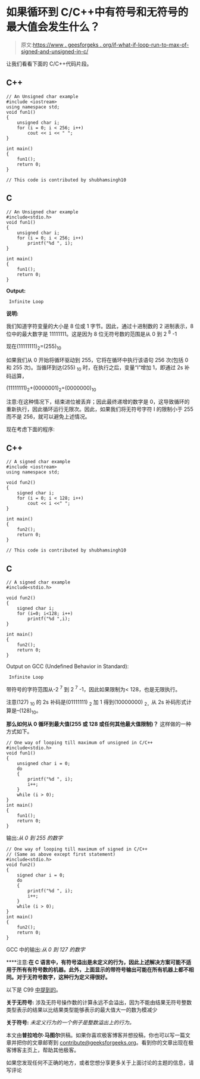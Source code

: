 # 如果循环到 C/C++中有符号和无符号的最大值会发生什么？

> 原文:[https://www . geesforgeks . org/if-what-if-loop-run-to-max-of-signed-and-unsigned-in-c/](https://www.geeksforgeeks.org/what-happens-if-loop-runs-till-maximum-of-signed-and-unsigned-in-c/)

让我们看看下面的 C/C++代码片段。

## C++

```
// An Unsigned char example
#include <iostream>
using namespace std;
void fun1()
{
    unsigned char i;
    for (i = 0; i < 256; i++)
        cout << i << " ";
}

int main()
{
    fun1();
    return 0;
}

// This code is contributed by shubhamsingh10
```

## C

```
// An Unsigned char example
#include<stdio.h>
void fun1()
{
    unsigned char i;
    for (i = 0; i < 256; i++)
        printf("%d ", i);
}

int main()
{
    fun1();
    return 0;
}
```

**Output:**

```
 Infinite Loop 
```

**说明:**

我们知道字符变量的大小是 8 位或 1 字节。因此，通过十进制数的 2 进制表示，8 位中的最大数字是 11111111。这是因为 8 位无符号数的范围是从 0 到 2 <sup>8</sup> -1

现在(11111111)<sub>2</sub>=(255)<sub>10</sub>

如果我们从 0 开始将循环驱动到 255，它将在循环中执行该语句 256 次(包括 0 和 255 次)。当循环到达(255) <sub>10</sub> 时，在执行之后，变量“I”增加 1，即通过 2s 补码运算，

(11111111)<sub>2</sub>+(0000001)<sub>2</sub>=(0000000)<sub>10</sub>

注意:在这种情况下，结束进位被丢弃；因此最终递增的数字是 0，这导致循环的重新执行，因此循环运行无限次。因此，如果我们将无符号字符 I 的限制小于 255 而不是 256，就可以避免上述情况。

现在考虑下面的程序:

## C++

```
// A signed char example
#include <iostream>
using namespace std;

void fun2()
{
    signed char i;
    for (i = 0; i < 128; i++)
        cout << i <<" ";
}

int main()
{
    fun2();
    return 0;
}

// This code is contributed by shubhamsingh10
```

## C

```
// A signed char example
#include<stdio.h>

void fun2()
{
    signed char i;
    for (i=0; i<128; i++)
        printf("%d ",i);
}

int main()
{
    fun2();
    return 0;
}
```

Output on GCC (Undefined Behavior in Standard):

```
 Infinite Loop  
```

带符号的字符范围从-2 <sup>7</sup> 到 2 <sup>7</sup> -1，因此如果限制为< 128，也是无限执行。

注意(127) <sub>10</sub> 的 2s 补码是(01111111) <sub>2</sub> 加 1 得到(10000000) <sub>2，</sub>从 2s 补码形式计算是–(128)<sub>10</sub>。

**那么如何从 0 循环到最大值(255 或 128 或任何其他最大值限制)？**
这样做的一种方式如下。

```
// One way of looping till maximum of unsigned in C/C++
#include<stdio.h>
void fun1()
{
    unsigned char i = 0;
    do
    {
        printf("%d ", i);
        i++;
    }
    while (i > 0);
}
int main()
{
    fun1();
    return 0;
}
```

输出:*从 0 到 255 的数字*

```
// One way of looping till maximum of signed in C/C++
// (Same as above except first statement)
#include<stdio.h>
void fun2()
{
    signed char i = 0;
    do
    {
        printf("%d ", i);
        i++;
    }
    while (i > 0);
}
int main()
{
    fun2();
    return 0;
}
```

GCC 中的输出:*从 0 到 127 的数字*

 ****注意:**在 C 语言中，有符号溢出是未定义的行为，因此上述解决方案可能不适用于所有有符号数的机器。此外，上面显示的带符号输出可能在所有机器上都不相同。对于无符号数字，这种行为定义得很好。**

以下是 C99 [中提到的](http://www.open-std.org/jtc1/sc22/wg14/www/docs/n1570.pdf)。

**关于无符号:**
涉及无符号操作数的计算永远不会溢出，因为不能由结果无符号整数类型表示的结果以比结果类型能够表示的最大值大一的数为模减少

**关于符号:**
*未定义行为的一个例子是整数溢出上的行为。*

本文由**普拉哈尔·马图尔**供稿。如果你喜欢极客博客并想投稿，你也可以写一篇文章并把你的文章邮寄到 contribute@geeksforgeeks.org。看到你的文章出现在极客博客主页上，帮助其他极客。

如果您发现任何不正确的地方，或者您想分享更多关于上面讨论的主题的信息，请写评论